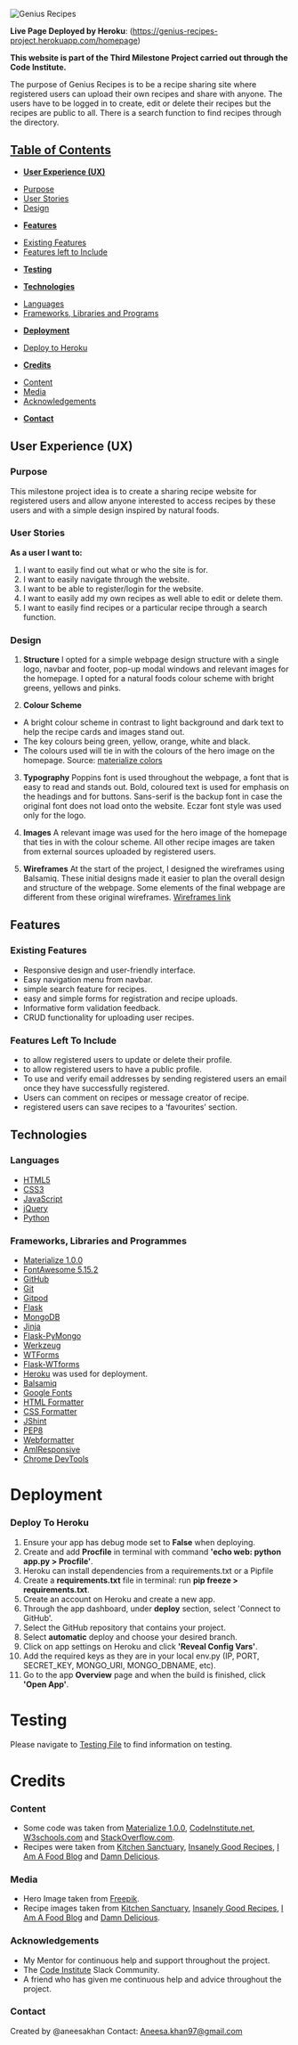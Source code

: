 ![Genius Recipes](/static/images/responsive-design-3.jpg) 

**Live Page Deployed by Heroku**: (https://genius-recipes-project.herokuapp.com/homepage)

**This website is part of the Third Milestone Project carried out through the Code Institute.**

The purpose of Genius Recipes is to be a recipe sharing site where registered users can upload their own recipes and share with anyone. The users have to be logged in to create, edit or delete their recipes but the recipes are public to all. There is a search function to find recipes through the directory. 

## <u>Table of Contents</u>

- [**User Experience (UX)**](#user-experience-ux)
+ [Purpose](#purpose)
+ [User Stories](#user-stories)
+ [Design](#design)

- [**Features**](#features)
+ [Existing Features](#exsiting-features)
+ [Features left to Include](#features-left-to-include)

- [**Testing**](#technologies)

- [**Technologies**](#technologies)
+ [Languages](#languages)
+ [Frameworks, Libraries and Programs](#frameworks-libraries-and-programs)

- [**Deployment**](#deployment)
+ [Deploy to Heroku](#deploy-to-heroku)

- [**Credits**](#credits)
+ [Content](#content)
+ [Media](#media)
+ [Acknowledgements](#acknowledgements) 
- [**Contact**](#contact)

## **User Experience (UX)**

### Purpose
This milestone project idea is to create a sharing recipe website for registered users and allow anyone interested to access recipes by these users and with a simple design inspired by natural foods. 

### User Stories

**As a user I want to:**
1.	I want to easily find out what or who the site is for.
2.	I want to easily navigate through the website.
3.	I want to be able to register/login for the website.
4.	I want to easily add my own recipes as well able to edit or delete them. 
5.	I want to easily find recipes or a particular recipe through a search function. 

### Design

1. **Structure**
I opted for a simple webpage design structure with a single logo, navbar and footer, pop-up modal windows and relevant images for the homepage. I opted for a natural foods colour scheme with bright greens, yellows and pinks. 

2. **Colour Scheme**
-	A bright colour scheme in contrast to light background and dark text to help the recipe cards and images stand out. 
-	The key colours being green, yellow, orange, white and black. 
-	The colours used will tie in with the colours of the hero image on the homepage.
Source: [materialize colors](https://materializecss.com/color.html)

3. **Typography**
Poppins font is used throughout the webpage, a font that is easy to read and stands out. Bold, coloured text is used for emphasis on the headings and for buttons. Sans-serif is the backup font in case the original font does not load onto the website. Eczar font style was used only for the logo. 

4. **Images**
A relevant image was used for the hero image of the homepage that ties in with the colour scheme. All other recipe images are taken from external sources uploaded by registered users.

5. **Wireframes**
At the start of the project, I designed the wireframes using Balsamiq. These initial designs made it easier to plan the overall design and structure of the webpage. Some elements of the final webpage are different from these original wireframes.
[Wireframes link](static/pdf/MS3-wireframes.pdf)

## **Features**

### Existing Features
-	Responsive design and user-friendly interface.
-	Easy navigation menu from navbar.
- simple search feature for recipes.
- easy and simple forms for registration and recipe uploads. 
- Informative form validation feedback.
- CRUD functionality for uploading user recipes. 

### Features Left To Include
- to allow registered users to update or delete their profile.
- to allow registered users to have a public profile.
-	To use and verify email addresses by sending registered users an email once they have successfully registered.  
-	Users can comment on recipes or message creator of recipe.   
-	registered users can save recipes to a ‘favourites’ section.  

## Technologies

### Languages
-	[HTML5](https://en.wikipedia.org/wiki/HTML5)
-	[CSS3](https://en.wikipedia.org/wiki/CSS)
-	[JavaScript](https://en.wikipedia.org/wiki/JavaScript)
- [jQuery](https://jquery.com/)
- [Python](https://www.python.org/)

### Frameworks, Libraries and Programmes
-	[Materialize 1.0.0](https://materializecss.com/)
-	[FontAwesome 5.15.2](https://fontawesome.com/v5.15/)
-	[GitHub](https://github.com/)
-	[Git](https://git-scm.com/)
- [Gitpod](https://www.gitpod.io/)
- [Flask](https://flask.palletsprojects.com/en/1.1.x/) 
- [MongoDB](https://www.mongodb.com/) 
- [Jinja](https://jinja.palletsprojects.com/en/2.11.x/)
- [Flask-PyMongo](https://flask-pymongo.readthedocs.io/en/latest/) 
- [Werkzeug](https://werkzeug.palletsprojects.com/en/1.0.x/) 
- [WTForms](https://wtforms.readthedocs.io/en/2.3.x/)
- [Flask-WTforms](https://flask-wtf.readthedocs.io/en/stable/)
- [Heroku](https://www.heroku.com/) was used for deployment.
-	[Balsamiq](https://balsamiq.com/)
-	[Google Fonts](https://fonts.google.com/)
- [HTML Formatter](https://validator.w3.org/)
-	[CSS Formatter](https://jigsaw.w3.org/css-validator/)
-	[JShint](https://jshint.com/)
- [PEP8](http://pep8online.com/)
-	[Webformatter](https://webformatter.com/)
- [AmIResponsive](http://ami.responsivedesign.is/)
- [Chrome DevTools](https://developer.chrome.com/docs/devtools/open/)

# Deployment

### Deploy To Heroku
1. Ensure your app has debug mode set to **False** when deploying.
2. Create and add **Procfile** in terminal with command **'echo web: python app.py > Procfile'**.
3. Heroku can install dependencies from a requirements.txt or a Pipfile
4. Create a **requirements.txt** file in terminal: run **pip freeze > requirements.txt**.
6. Create an account on Heroku and create a new app.
7. Through the app dashboard, under **deploy** section, select 'Connect to GitHub'.
8. Select the GitHub repository that contains your project.
9. Select **automatic** deploy and choose your desired branch.
10. Click on app settings on Heroku and click **'Reveal Config Vars'**.
11. Add the required keys as they are in your local env.py (IP, PORT, SECRET_KEY, MONGO_URI, MONGO_DBNAME, etc).
12. Go to the app **Overview** page and when the build is finished, click **'Open App'**.

# Testing

Please navigate to [Testing File](https://github.com/anee127/Milestone-Project-3/blob/main/TESTING.md) to find information on testing.

# Credits

### Content
- Some code was taken from [Materialize 1.0.0](https://materializecss.com/), [CodeInstitute.net](https://codeinstitute.net/), [W3schools.com](https://www.w3schools.com/) and [StackOverflow.com](https://stackoverflow.com/).
- Recipes were taken from [Kitchen Sanctuary](https://www.kitchensanctuary.com/cheesy-pasta-bake-chicken-bacon/), [Insanely Good Recipes](https://insanelygoodrecipes.com/taco-casserole/), [I Am A Food Blog](https://iamafoodblog.com/tiktok-salmon-rice-bowl/) and [Damn Delicious](https://damndelicious.net/2019/08/28/greek-chicken-kabobs/).
### Media
- Hero Image taken from [Freepik](https://www.freepik.com/). 
- Recipe images taken from [Kitchen Sanctuary](https://www.kitchensanctuary.com/cheesy-pasta-bake-chicken-bacon/), [Insanely Good Recipes](https://insanelygoodrecipes.com/taco-casserole/), [I Am A Food Blog](https://iamafoodblog.com/tiktok-salmon-rice-bowl/) and [Damn Delicious](https://damndelicious.net/2019/08/28/greek-chicken-kabobs/).
### Acknowledgements
- My Mentor for continuous help and support throughout the project.
 - The [Code Institute](https://codeinstitute.net/) Slack Community.
- A friend who has given me continuous help and advice throughout the project.
### Contact
Created by @aneesakhan
Contact: Aneesa.khan97@gmail.com
